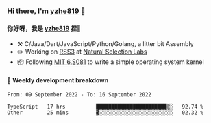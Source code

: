 ### Hi there, I'm [yzhe819](https://github.com/yzhe819) 👋

#### 你好呀，我是 [yzhe819](https://github.com/yzhe819) 捏👋

- :hammer_and_pick: C/Java/Dart/JavaScript/Python/Golang, a litter bit Assembly
- :pencil2: Working on [RSS3](https://github.com/NaturalSelectionLabs/RSS3) at [Natural Selection Labs](https://github.com/NaturalSelectionLabs)
- 📦 Following [MIT 6.S081](https://pdos.csail.mit.edu/6.S081/2020/) to write a simple operating system kernel



#### 📝 Weekly development breakdown

<!--START_SECTION:waka-->

```text
From: 09 September 2022 - To: 16 September 2022

TypeScript   17 hrs          ███████████████████████▒░   92.74 %
Other        25 mins         ▓░░░░░░░░░░░░░░░░░░░░░░░░   02.32 %
```

<!--END_SECTION:waka-->



